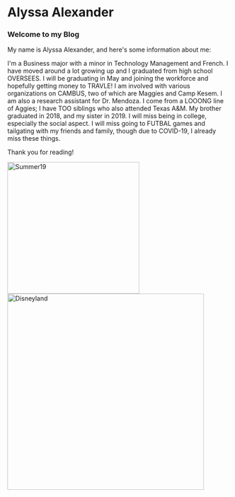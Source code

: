 # Alyssa Alexander
### Welcome to my Blog

My name is Alyssa Alexander, and here's some information about me:

I'm a Business major with a minor in Technology Management and French. I have moved around a lot growing up and I graduated from high school OVERSEES.
I will be graduating in May and joining the workforce and hopefully getting money to TRAVLE! I am involved with various organizations on CAMBUS, two of which are Maggies and Camp Kesem. I am also a research assistant for Dr. Mendoza. I come from a LOOONG line of Aggies; I have TOO siblings who also attended Texas A&M. My brother graduated in 2018, and my sister in 2019.
I will miss being in college, especially the social aspect. I will miss going to FUTBAL games and tailgating with my friends and family, though due to COVID-19, I already miss these things.

Thank you for reading!

<img width="298" alt="Summer19" src="https://user-images.githubusercontent.com/70343986/92828475-b0805380-f398-11ea-84b8-47aca1470638.png">

<img width="444" alt="Disneyland" src="https://user-images.githubusercontent.com/70343986/92828671-ed4c4a80-f398-11ea-8e57-e61a6805f855.png">
